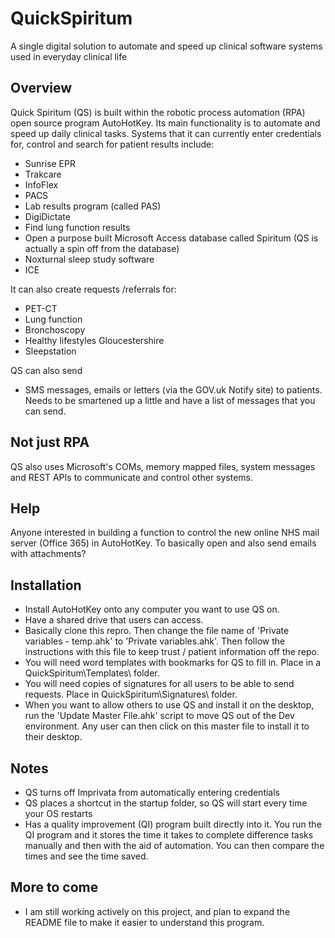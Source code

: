 # QuickSpiritum
A single digital solution to automate and speed up clinical software systems used in everyday clinical life

## Overview
Quick Spiritum (QS) is built within the robotic process automation (RPA) open source program AutoHotKey. Its main functionality is to automate and speed up daily clinical tasks. Systems that it can currently enter credentials for, control and search for patient results include:

* Sunrise EPR
* Trakcare
* InfoFlex 
* PACS 
* Lab results program (called PAS) 
* DigiDictate 
* Find lung function results 
* Open a purpose built Microsoft Access database called Spiritum (QS is actually a spin off from the database) 
* Noxturnal sleep study software 
* ICE 

It can also create requests /referrals for:

* PET-CT
* Lung function
* Bronchoscopy
* Healthy lifestyles Gloucestershire
* Sleepstation

QS can also send
* SMS messages, emails or letters (via the GOV.uk Notify site) to patients. Needs to be smartened up a little and have a list of messages that you can send.

## Not just RPA
QS also uses Microsoft's COMs, memory mapped files, system messages and REST APIs to communicate and control other systems.

## Help
Anyone interested in building a function to control the new online NHS mail server (Office 365) in AutoHotKey. To basically open and also send emails with attachments?

## Installation
* Install AutoHotKey onto any computer you want to use QS on.
* Have a shared drive that users can access.
* Basically clone this repro. Then change the file name of 'Private variables - temp.ahk' to 'Private variables.ahk'. Then follow the instructions with this file to keep trust / patient information off the repo.
* You will need word templates with bookmarks for QS to fill in. Place in a QuickSpiritum\Templates\ folder. 
* You will need copies of signatures for all users to be able to send requests. Place in QuickSpiritum\Signatures\ folder.
* When you want to allow others to use QS and install it on the desktop, run the 'Update Master File.ahk' script to move QS out of the Dev environment. Any user can then click on this master file to install it to their desktop.


## Notes
* QS turns off Imprivata from automatically entering credentials
* QS places a shortcut in the startup folder, so QS will start every time your OS restarts
* Has a quality improvement (QI) program built directly into it. You run the QI program and it stores the time it takes to complete difference tasks manually and then with the aid of automation. You can then compare the times and see the time saved. 
## More to come
* I am still working actively on this project, and plan to expand the README file to make it easier to understand this program.
